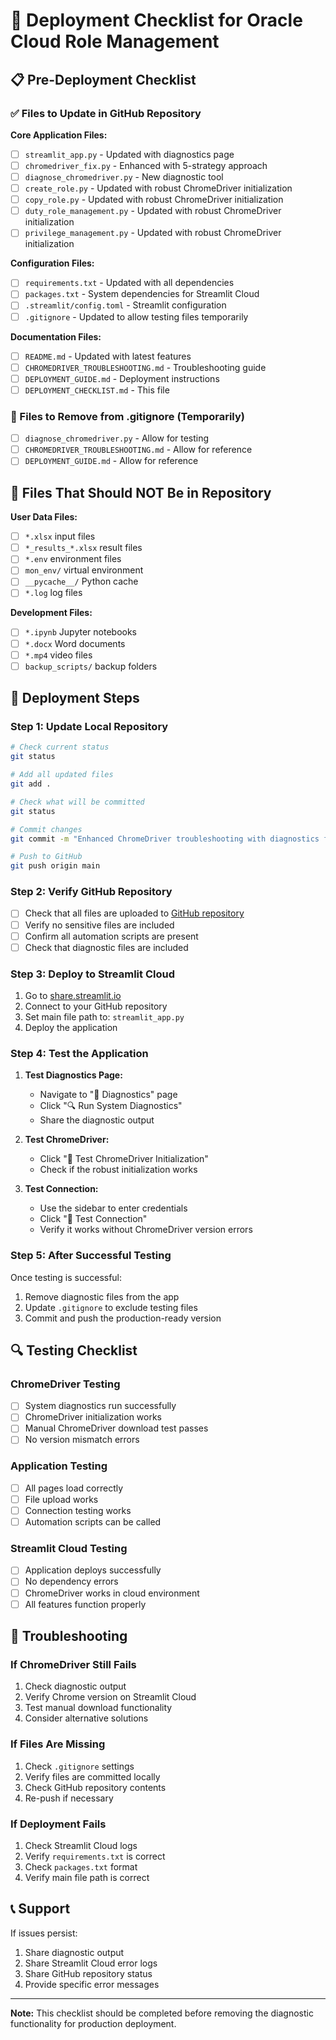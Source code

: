 # 🚀 Deployment Checklist for Oracle Cloud Role Management

## 📋 Pre-Deployment Checklist

### ✅ Files to Update in GitHub Repository

**Core Application Files:**
- [ ] `streamlit_app.py` - Updated with diagnostics page
- [ ] `chromedriver_fix.py` - Enhanced with 5-strategy approach
- [ ] `diagnose_chromedriver.py` - New diagnostic tool
- [ ] `create_role.py` - Updated with robust ChromeDriver initialization
- [ ] `copy_role.py` - Updated with robust ChromeDriver initialization
- [ ] `duty_role_management.py` - Updated with robust ChromeDriver initialization
- [ ] `privilege_management.py` - Updated with robust ChromeDriver initialization

**Configuration Files:**
- [ ] `requirements.txt` - Updated with all dependencies
- [ ] `packages.txt` - System dependencies for Streamlit Cloud
- [ ] `.streamlit/config.toml` - Streamlit configuration
- [ ] `.gitignore` - Updated to allow testing files temporarily

**Documentation Files:**
- [ ] `README.md` - Updated with latest features
- [ ] `CHROMEDRIVER_TROUBLESHOOTING.md` - Troubleshooting guide
- [ ] `DEPLOYMENT_GUIDE.md` - Deployment instructions
- [ ] `DEPLOYMENT_CHECKLIST.md` - This file

### 🔧 Files to Remove from .gitignore (Temporarily)
- [ ] `diagnose_chromedriver.py` - Allow for testing
- [ ] `CHROMEDRIVER_TROUBLESHOOTING.md` - Allow for reference
- [ ] `DEPLOYMENT_GUIDE.md` - Allow for reference

## 📁 Files That Should NOT Be in Repository

**User Data Files:**
- [ ] `*.xlsx` input files
- [ ] `*_results_*.xlsx` result files
- [ ] `*.env` environment files
- [ ] `mon_env/` virtual environment
- [ ] `__pycache__/` Python cache
- [ ] `*.log` log files

**Development Files:**
- [ ] `*.ipynb` Jupyter notebooks
- [ ] `*.docx` Word documents
- [ ] `*.mp4` video files
- [ ] `backup_scripts/` backup folders

## 🚀 Deployment Steps

### Step 1: Update Local Repository
```bash
# Check current status
git status

# Add all updated files
git add .

# Check what will be committed
git status

# Commit changes
git commit -m "Enhanced ChromeDriver troubleshooting with diagnostics for testing"

# Push to GitHub
git push origin main
```

### Step 2: Verify GitHub Repository
- [ ] Check that all files are uploaded to [GitHub repository](https://github.com/mbola-raoelina/oracle-cloud-role-management.git)
- [ ] Verify no sensitive files are included
- [ ] Confirm all automation scripts are present
- [ ] Check that diagnostic files are included

### Step 3: Deploy to Streamlit Cloud
1. Go to [share.streamlit.io](https://share.streamlit.io)
2. Connect to your GitHub repository
3. Set main file path to: `streamlit_app.py`
4. Deploy the application

### Step 4: Test the Application
1. **Test Diagnostics Page:**
   - Navigate to "🔧 Diagnostics" page
   - Click "🔍 Run System Diagnostics"
   - Share the diagnostic output

2. **Test ChromeDriver:**
   - Click "🚀 Test ChromeDriver Initialization"
   - Check if the robust initialization works

3. **Test Connection:**
   - Use the sidebar to enter credentials
   - Click "🔗 Test Connection"
   - Verify it works without ChromeDriver version errors

### Step 5: After Successful Testing
Once testing is successful:
1. Remove diagnostic files from the app
2. Update `.gitignore` to exclude testing files
3. Commit and push the production-ready version

## 🔍 Testing Checklist

### ChromeDriver Testing
- [ ] System diagnostics run successfully
- [ ] ChromeDriver initialization works
- [ ] Manual ChromeDriver download test passes
- [ ] No version mismatch errors

### Application Testing
- [ ] All pages load correctly
- [ ] File upload works
- [ ] Connection testing works
- [ ] Automation scripts can be called

### Streamlit Cloud Testing
- [ ] Application deploys successfully
- [ ] No dependency errors
- [ ] ChromeDriver works in cloud environment
- [ ] All features function properly

## 🐛 Troubleshooting

### If ChromeDriver Still Fails
1. Check diagnostic output
2. Verify Chrome version on Streamlit Cloud
3. Test manual download functionality
4. Consider alternative solutions

### If Files Are Missing
1. Check `.gitignore` settings
2. Verify files are committed locally
3. Check GitHub repository contents
4. Re-push if necessary

### If Deployment Fails
1. Check Streamlit Cloud logs
2. Verify `requirements.txt` is correct
3. Check `packages.txt` format
4. Verify main file path is correct

## 📞 Support

If issues persist:
1. Share diagnostic output
2. Share Streamlit Cloud error logs
3. Share GitHub repository status
4. Provide specific error messages

---

**Note:** This checklist should be completed before removing the diagnostic functionality for production deployment.

